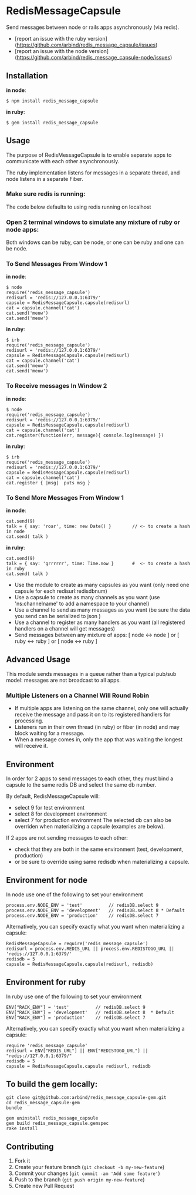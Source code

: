 # RedisMessageCapsule

Send messages between node or rails apps asynchronously (via redis).

* [report an issue with the ruby version] (https://github.com/arbind/redis_message_capsule/issues)
* [report an issue with the node version] (https://github.com/arbind/redis_message_capsule-node/issues)

## Installation

**in node**:

    $ npm install redis_message_capsule

**in ruby**:

    $ gem install redis_message_capsule

## Usage
The purpose of RedisMessageCapsule is to enable separate apps to communicate with each other asynchronously.

The ruby implementation listens for messages in a separate thread, and node listens in a separate Fiber.

### Make sure redis is running:
The code below defaults to using redis running on localhost

### Open 2 terminal windows to simulate any mixture of ruby or node apps:
Both windows can be ruby, can be node, or one can be ruby and one can be node.

### To Send Messages From Window 1
**in node**:

    $ node
    require('redis_message_capsule')
    redisurl = 'redis://127.0.0.1:6379/' 
    capsule = RedisMessageCapsule.capsule(redisurl)
    cat = capsule.channel('cat')
    cat.send('meow')
    cat.send('meow')

**in ruby**:

    $ irb
    require('redis_message_capsule')
    redisurl = 'redis://127.0.0.1:6379/' 
    capsule = RedisMessageCapsule.capsule(redisurl)
    cat = capsule.channel('cat')
    cat.send('meow')
    cat.send('meow')

### To Receive messages In Window 2
**in node**:

    $ node
    require('redis_message_capsule')
    redisurl = 'redis://127.0.0.1:6379/' 
    capsule = RedisMessageCapsule.capsule(redisurl)
    cat = capsule.channel('cat')
    cat.register(function(err, message){ console.log(message) })

**in ruby**:

    $ irb
    require('redis_message_capsule')
    redisurl = 'redis://127.0.0.1:6379/' 
    capsule = RedisMessageCapsule.capsule(redisurl)
    cat = capsule.channel('cat')
    cat.register { |msg|  puts msg }

### To Send More Messages From Window 1
**in node**:

    cat.send(9)
    talk = { say: 'roar', time: new Date() }        // <- to create a hash in node
    cat.send( talk )

**in ruby**:

    cat.send(9)
    talk = { say: 'grrrrrr', time: Time.now }       #  <- to create a hash in ruby
    cat.send( talk )

* Use the module to create as many capsules as you want  (only need one capsule for each redisurl:redisdbnum)
* Use a capsule to create as many channels as you want   (use 'ns:channelname' to add a namespace to your channel)
* Use a channel to send as many messages as you want     (be sure the data you send can be serialized to json )
* Use a channel to register as many handlers as you want (all registered handlers on a channel will get messages)
* Send messages between any mixture of apps: [ node <-> node ] or [ ruby <-> ruby ] or [ node <-> ruby ]

## Advanced Usage
This module sends messages in a queue rather than a typical pub/sub model: messages are not broadcast to all apps.

### Multiple Listeners on a Channel Will Round Robin
* If multiple apps are listening on the same channel, only one will actually receive the message and pass it on to its registered handlers for processing.
* Listeners run in their own thread (in ruby) or fiber (in node) and may block waiting for a message.
* When a message comes in, only the app that was waiting the longest will receive it.

## Environment
In order for 2 apps to send messages to each other, they must bind a capsule to the same redis DB and select the same db number.

By default, RedisMessageCapsule will:
* select 9 for test environment
* select 8 for development environment
* select 7 for production environment
The selected db can also be overriden when materializing a capsule  (examples are below).

If 2 apps are not sending messages to each other:
* check that they are both in the same environment (test, development, production)
* or be sure to override using same redisdb when materializing a capsule.

## Environment for node
In node use one of the following to set your environment

    process.env.NODE_ENV = 'test'          // redisDB.select 9
    process.env.NODE_ENV = 'development'   // redisDB.select 8 * Default
    process.env.NODE_ENV = 'production'    // redisDB.select 7

Alternatively, you can specify exactly what you want when materializing a capsule:

    RedisMessageCapsule = require('redis_message_capsule')
    redisurl = process.env.REDIS_URL || process.env.REDISTOGO_URL || 'redis://127.0.0.1:6379/' 
    redisdb = 5
    capsule = RedisMessageCapsule.capsule(redisurl, redisdb)

## Environment for ruby
In ruby use one of the following to set your environment

    ENV["RACK_ENV"] = 'test'          // redisDB.select 9
    ENV["RACK_ENV"] = 'development'   // redisDB.select 8  * Default
    ENV["RACK_ENV"] = 'production'    // redisDB.select 7

Alternatively, you can specify exactly what you want when materializing a capsule:

    require 'redis_message_capsule'
    redisurl = ENV["REDIS_URL"] || ENV["REDISTOGO_URL"] || "redis://127.0.0.1:6379/"
    redisdb = 5
    capsule = RedisMessageCapsule.capsule redisurl, redisdb

## To build the gem locally:
    git clone git@github.com:arbind/redis_message_capsule-gem.git
    cd redis_message_capsule-gem
    bundle

    gem uninstall redis_message_capsule
    gem build redis_message_capsule.gemspec
    rake install

## Contributing

1. Fork it
2. Create your feature branch (`git checkout -b my-new-feature`)
3. Commit your changes (`git commit -am 'Add some feature'`)
4. Push to the branch (`git push origin my-new-feature`)
5. Create new Pull Request
